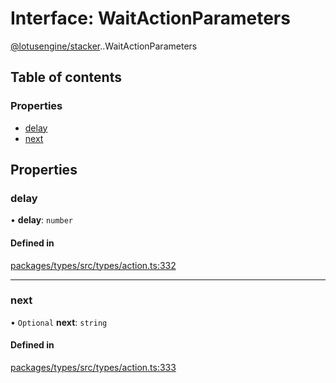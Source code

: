 # Interface: WaitActionParameters

[@lotusengine/stacker](../wiki/@lotusengine.stacker).[<internal>](../wiki/@lotusengine.stacker.%3Cinternal%3E).WaitActionParameters

## Table of contents

### Properties

- [delay](../wiki/@lotusengine.stacker.%3Cinternal%3E.WaitActionParameters#delay)
- [next](../wiki/@lotusengine.stacker.%3Cinternal%3E.WaitActionParameters#next)

## Properties

### delay

• **delay**: `number`

#### Defined in

[packages/types/src/types/action.ts:332](https://github.com/lotusengine/sdk/blob/fdb90a3/packages/types/src/types/action.ts#L332)

___

### next

• `Optional` **next**: `string`

#### Defined in

[packages/types/src/types/action.ts:333](https://github.com/lotusengine/sdk/blob/fdb90a3/packages/types/src/types/action.ts#L333)
